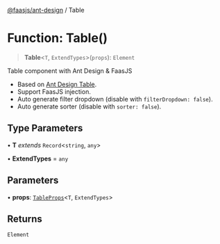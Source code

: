 [@faasjs/ant-design](../README.md) / Table

# Function: Table()

> **Table**\<`T`, `ExtendTypes`\>(`props`): `Element`

Table component with Ant Design & FaasJS

- Based on [Ant Design Table](https://ant.design/components/table/).
- Support FaasJS injection.
- Auto generate filter dropdown (disable with `filterDropdown: false`).
- Auto generate sorter (disable with `sorter: false`).

## Type Parameters

• **T** *extends* `Record`\<`string`, `any`\>

• **ExtendTypes** = `any`

## Parameters

• **props**: [`TableProps`](../type-aliases/TableProps.md)\<`T`, `ExtendTypes`\>

## Returns

`Element`
